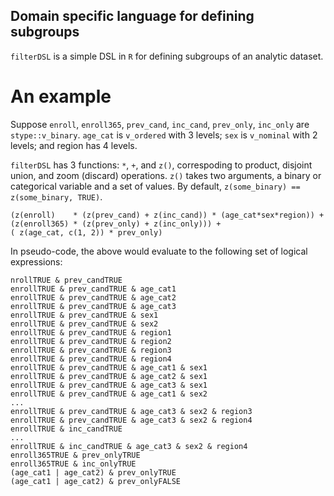 Domain specific language for defining subgroups
-----------------------------------------------

`filterDSL` is a simple DSL in `R` for defining subgroups of an analytic dataset.

An example
==========

Suppose `enroll`, `enroll365`, `prev_cand`, `inc_cand`, `prev_only`, `inc_only`
are `stype::v_binary`. `age_cat` is `v_ordered` with 3 levels; `sex` is `v_nominal`
with 2 levels; and region has 4 levels.

`filterDSL` has 3 functions: `*`, `+`, and `z()`, correspoding to product,
disjoint union, and zoom (discard) operations. `z()` takes two arguments,
a binary or categorical variable and a set of values.
By default, `z(some_binary) == z(some_binary, TRUE)`.

```
(z(enroll)    * (z(prev_cand) + z(inc_cand)) * (age_cat*sex*region)) +
(z(enroll365) * (z(prev_only) + z(inc_only))) +
( z(age_cat, c(1, 2)) * prev_only)
```

In pseudo-code, the above would evaluate to the following set of logical expressions:

```
nrollTRUE & prev_candTRUE
enrollTRUE & prev_candTRUE & age_cat1
enrollTRUE & prev_candTRUE & age_cat2
enrollTRUE & prev_candTRUE & age_cat3
enrollTRUE & prev_candTRUE & sex1
enrollTRUE & prev_candTRUE & sex2
enrollTRUE & prev_candTRUE & region1
enrollTRUE & prev_candTRUE & region2
enrollTRUE & prev_candTRUE & region3
enrollTRUE & prev_candTRUE & region4
enrollTRUE & prev_candTRUE & age_cat1 & sex1
enrollTRUE & prev_candTRUE & age_cat2 & sex1
enrollTRUE & prev_candTRUE & age_cat3 & sex1
enrollTRUE & prev_candTRUE & age_cat1 & sex2
...
enrollTRUE & prev_candTRUE & age_cat3 & sex2 & region3
enrollTRUE & prev_candTRUE & age_cat3 & sex2 & region4
enrollTRUE & inc_candTRUE
...
enrollTRUE & inc_candTRUE & age_cat3 & sex2 & region4
enroll365TRUE & prev_onlyTRUE
enroll365TRUE & inc_onlyTRUE
(age_cat1 | age_cat2) & prev_onlyTRUE
(age_cat1 | age_cat2) & prev_onlyFALSE
```

